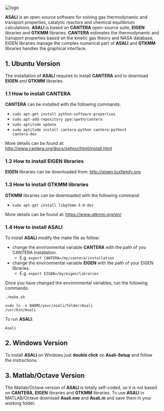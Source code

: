 ![logo](https://github.com/srebughini/ASALI/blob/master/Ubuntu/images/Logo.png)

**ASALI** is an open-source software for solving gas thermodynamic and transport properties, catalytic reactors and chemical equilibrium calculations.
**ASALI** is based on **CANTERA** open-source suite, **EIGEN** libraries and **GTKMM** libraries. **CANTERA** estimates the thermodynamic and transport properties based on the kinetic gas theory and NASA database, EIGEN libraries manage the complex numerical part of **ASALI** and **GTKMM** libraries handles the graphical interface.

## 1. Ubuntu Version
The installation of **ASALI** requires to install **CANTERA** and to download **EIGEN** and **GTKMM** libraries.

### 1.1 How to install CANTERA
**CANTERA** can be installed with the following commands:  
* <code>sudo apt-get install python-software-properties</code>
* <code>sudo apt-add-repository ppa:speth/cantera</code>
* <code>sudo aptitude update</code>
* <code>sudo aptitude install cantera-python cantera-python3 cantera-dev</code>

More details can be found at: http://www.cantera.org/docs/sphinx/html/install.html

### 1.2 How to install EIGEN libraries
**EIGEN** libraries can be downloaded from: http://eigen.tuxfamily.org

### 1.3 How to install GTKMM libraries
**GTKMM** libraries can be downloaded with the following command:
* <code>sudo apt-get install libgtkmm-3.0-dev</code>

More details can be found at: https://www.gtkmm.org/en/

### 1.4 How to install ASALI
To install **ASALI** modify the make file as follow:
* change the environmental variable **CANTERA** with the path of you CANTERA installation.
  * E.g. <code>export CANTERA=/my/cantera/installation</code>
* change the environmental variable **EIGEN** with the path of your EIGEN libraries.
  * E.g. <code>export EIGEN=/my/eigen/libraries</code>

Once you have changed the environmental variables, run the following commands:

<code>./make.sh</code>

<code>sudo ln -s $HOME/your/asali/folder/Asali /usr/bin/Asali</code>

To run **ASALI**:

<code>Asali</code>

## 2. Windows Version
To install **ASALI** on Windows just **double click** on **Asali-Setup** and follow the instructions.

## 3. Matlab/Octave Version
The Matlab/Octave version of **ASALI** is totally self-coded, so it is not based on **CANTERA**, **EIGEN** libraries and **GTKMM** libraries.
To use **ASALI** in MATLAB/Octave download **Asali.exe** and **Asali.m** and save them in your working folder.
